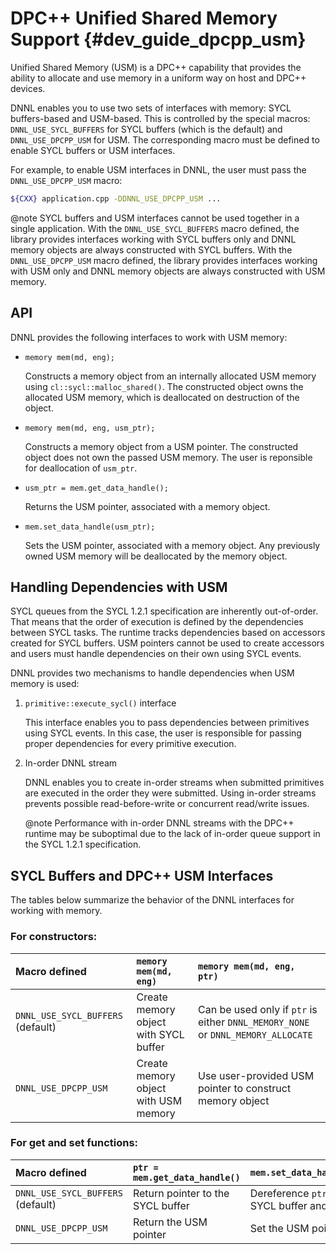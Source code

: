 DPC++ Unified Shared Memory Support {#dev_guide_dpcpp_usm}
===============================================================

Unified Shared Memory (USM) is a DPC++ capability that provides the ability
to allocate and use memory in a uniform way on host and DPC++ devices.

DNNL enables you to use two sets of interfaces with memory: SYCL buffers-based
and USM-based. This is controlled by the special macros: `DNNL_USE_SYCL_BUFFERS`
for SYCL buffers (which is the default) and `DNNL_USE_DPCPP_USM` for USM. The
corresponding macro must be defined to enable SYCL buffers or USM interfaces.

For example, to enable USM interfaces in DNNL, the user must pass the
`DNNL_USE_DPCPP_USM` macro:

~~~sh
${CXX} application.cpp -DDNNL_USE_DPCPP_USM ...
~~~

@note SYCL buffers and USM interfaces cannot be used together in a single
application. With the `DNNL_USE_SYCL_BUFFERS` macro defined, the library
provides interfaces working with SYCL buffers only and DNNL memory objects are
always constructed with SYCL buffers. With the `DNNL_USE_DPCPP_USM` macro
defined, the library provides interfaces working with USM only and DNNL memory
objects are always constructed with USM memory.

## API

DNNL provides the following interfaces to work with USM memory:

- `memory mem(md, eng);`

    Constructs a memory object from an internally allocated USM memory using
    `cl::sycl::malloc_shared()`. The constructed object owns the allocated USM
    memory, which is deallocated on destruction of the object.

- `memory mem(md, eng, usm_ptr);`

    Constructs a memory object from a USM pointer. The constructed object does
    not own the passed USM memory. The user is reponsible for deallocation of
    `usm_ptr`.

- `usm_ptr = mem.get_data_handle();`

    Returns the USM pointer, associated with a memory object.

- `mem.set_data_handle(usm_ptr);`

    Sets the USM pointer, associated with a memory object. Any previously owned
    USM memory will be deallocated by the memory object.

## Handling Dependencies with USM

SYCL queues from the SYCL 1.2.1 specification are inherently out-of-order. That
means that the order of execution is defined by the dependencies between SYCL
tasks. The runtime tracks dependencies based on accessors created for SYCL
buffers. USM pointers cannot be used to create accessors and users must handle
dependencies on their own using SYCL events.

DNNL provides two mechanisms to handle dependencies when USM memory is used:

1. `primitive::execute_sycl()` interface

    This interface enables you to pass dependencies between primitives using
    SYCL events. In this case, the user is responsible for passing proper
    dependencies for every primitive execution.

2. In-order DNNL stream

    DNNL enables you to create in-order streams when submitted primitives are
    executed in the order they were submitted. Using in-order streams prevents
    possible read-before-write or concurrent read/write issues.

    @note Performance with in-order DNNL streams with the DPC++ runtime may be
    suboptimal due to the lack of in-order queue support in the SYCL 1.2.1
    specification.

## SYCL Buffers and DPC++ USM Interfaces

The tables below summarize the behavior of the DNNL interfaces for working with
memory.

### For constructors:

| Macro defined                     | `memory mem(md, eng)`                 | `memory mem(md, eng, ptr)`                                                          |
| :-------------------------------- | :------------------------------------ | :---------------------------------------------------------------------------------- |
| `DNNL_USE_SYCL_BUFFERS` (default) | Create memory object with SYCL buffer | Can be used only if `ptr` is either `DNNL_MEMORY_NONE` or `DNNL_MEMORY_ALLOCATE`    |
| `DNNL_USE_DPCPP_USM`              | Create memory object with USM memory  | Use user-provided USM pointer to construct memory object                            |


### For get and set functions:

| Macro defined                     | `ptr = mem.get_data_handle()`     | `mem.set_data_handle(ptr)`                     |
| :-------------------------------- | :-------------------------------- | :--------------------------------------------- |
| `DNNL_USE_SYCL_BUFFERS` (default) | Return pointer to the SYCL buffer | Dereference `ptr` as a SYCL buffer and copy it |
| `DNNL_USE_DPCPP_USM`              | Return the USM pointer            | Set the USM pointer                            |
